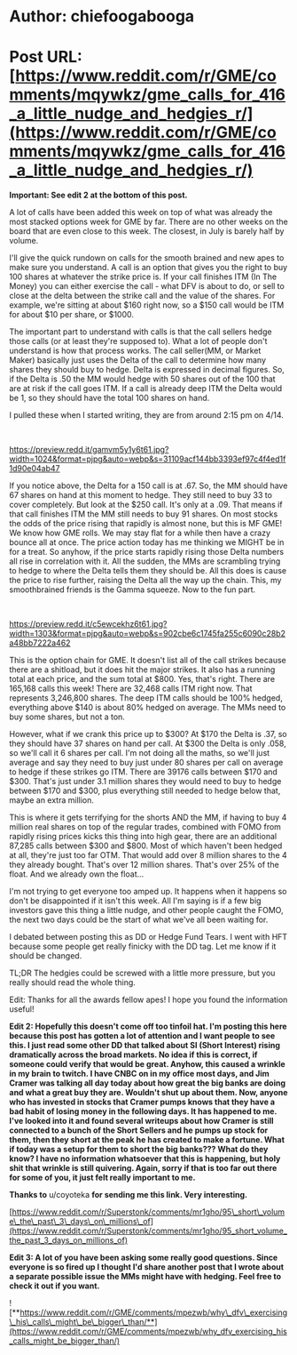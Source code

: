 # Author: chiefoogabooga
# Post URL: [https://www.reddit.com/r/GME/comments/mqywkz/gme_calls_for_416_a_little_nudge_and_hedgies_r/](https://www.reddit.com/r/GME/comments/mqywkz/gme_calls_for_416_a_little_nudge_and_hedgies_r/)


**Important:  See edit 2 at the bottom of this post.**

A lot of calls have been added this week on top of what was already the most stacked options week for GME by far.  There are no other weeks on the board that are even close to this week.  The closest, in July is barely half by volume.

I'll give the quick rundown on calls for the smooth brained and new apes to make sure you understand.  A call is an option that gives you the right to buy 100 shares at whatever the strike price is.  If your call finishes ITM (In The Money) you can either exercise the call - what DFV is about to do, or sell to close at the delta between the strike call and the value of the shares.  For example, we're sitting at about $160 right now, so a $150 call would be ITM for about $10 per share, or $1000.

The important part to understand with calls is that the call sellers hedge those calls (or at least they're supposed to).  What a lot of people don't understand is how that process works.  The call seller(MM, or Market Maker) basically just uses the Delta of the call to determine how many shares they should buy to hedge.  Delta is expressed in decimal figures.  So, if the Delta is .50 the MM would hedge with 50 shares out of the 100 that are at risk if the call goes ITM.  If a call is already deep ITM the Delta would be 1, so they should have the total 100 shares on hand.

I pulled these when I started writing, they are from around 2:15 pm on 4/14.

&#x200B;

https://preview.redd.it/gamvm5y1y6t61.jpg?width=1024&format=pjpg&auto=webp&s=31109acf144bb3393ef97c4f4ed1f1d90e04ab47

If you notice above, the Delta for a 150 call is at .67.  So, the MM should have 67 shares on hand at this moment to hedge.  They still need to buy 33 to cover completely.  But look at the $250 call.  It's only at a .09.  That means if that call finishes ITM the MM still needs to buy 91 shares.  On most stocks the odds of the price rising that rapidly is almost none, but this is MF GME!  We know how GME rolls.  We may stay flat for a while then have a crazy bounce all at once.  The price action today has me thinking we MIGHT be in for a treat.  So anyhow, if the price starts rapidly rising those Delta numbers all rise in correlation with it.  All the sudden, the MMs are scrambling trying to hedge to where the Delta tells them they should be.   All this does is cause the price to rise further, raising the Delta all the way up the chain.  This, my smoothbrained friends is the Gamma squeeze.  Now to the fun part.

&#x200B;

https://preview.redd.it/c5ewcekhz6t61.jpg?width=1303&format=pjpg&auto=webp&s=902cbe6c1745fa255c6090c28b2a48bb7222a462

This is the option chain for GME.  It doesn't list all of the call strikes because there are a shitload, but it does hit the major strikes.  It also has a running total at each price, and the sum total at $800.  Yes, that's right.  There are 165,168 calls this week!  There are 32,468 calls ITM right now.  That represents 3,246,800 shares.  The deep ITM calls should be 100% hedged, everything above $140 is about 80% hedged on average.  The MMs need to buy some shares, but not a ton.

However, what if we crank this price up to $300?  At $170 the Delta is .37, so they should have 37 shares on hand per call.  At $300 the Delta is only .058, so we'll call it 6 shares per call.  I'm not doing all the maths, so we'll just average and say they need to buy just under 80 shares per call on average to hedge if these strikes go ITM.  There are 39176 calls between $170 and $300.  That's just under 3.1 million shares they would need to buy to hedge between $170 and $300, plus everything still needed to hedge below that, maybe an extra million.

This is where it gets terrifying for the shorts AND the MM, if having to buy 4 million real shares on top of the regular trades, combined with FOMO from rapidly rising prices kicks this thing into high gear, there are an additional 87,285 calls between $300 and $800.  Most of which haven't been hedged at all, they're just too far OTM.  That would add over 8 million shares to the 4 they already bought.  That's over 12 million shares.  That's over 25% of the float.  And we already own the float...

I'm not trying to get everyone too amped up.  It happens when it happens so don't be disappointed if it isn't this week.  All I'm saying is if a few big investors gave this thing a little nudge, and other people caught the FOMO, the next two days could be the start of what we've all been waiting for.

I debated between posting this as DD or Hedge Fund Tears.  I went with HFT because some people get really finicky with the DD tag.  Let me know if it should be changed.

TL;DR  The hedgies could be screwed with a little more pressure, but you really should read the whole thing.

Edit:  Thanks for all the awards fellow apes!  I hope you found the information useful!

**Edit 2:  Hopefully this doesn't come off too tinfoil hat.  I'm posting this here because this post has gotten a lot of attention and I want people to see this.  I just read some other DD that talked about SI (Short Interest) rising dramatically across the broad markets.  No idea if this is correct, if someone could verify that would be great.  Anyhow, this caused a wrinkle in my brain to twitch.  I have CNBC on in my office most days, and Jim Cramer was talking all day today about how great the big banks are doing and what a great buy they are.  Wouldn't shut up about them.  Now, anyone who has invested in stocks that Cramer pumps knows that they have a bad habit of losing money in the following days.  It has happened to me.  I've looked into it and found several writeups about how Cramer is still connected to a bunch of the Short Sellers and he pumps up stock for them, then they short at the peak he has created to make a fortune.  What if today was a setup for them to short the big banks???  What do they know?  I have no information whatsoever that this is happening, but holy shit that wrinkle is still quivering.  Again, sorry if that is too far out there for some of you, it just felt really important to me.**

**Thanks to** u/coyoteka **for sending me this link.  Very interesting.**

[https://www.reddit.com/r/Superstonk/comments/mr1gho/95\_short\_volume\_the\_past\_3\_days\_on\_millions\_of](https://www.reddit.com/r/Superstonk/comments/mr1gho/95_short_volume_the_past_3_days_on_millions_of)

**Edit 3:  A lot of you have been asking some really good questions.  Since everyone is so fired up I thought I'd share another post that I wrote about a separate possible issue the MMs might have with hedging.  Feel free to check it out if you want.**

![**https://www.reddit.com/r/GME/comments/mpezwb/why\_dfv\_exercising\_his\_calls\_might\_be\_bigger\_than/**](https://www.reddit.com/r/GME/comments/mpezwb/why_dfv_exercising_his_calls_might_be_bigger_than/)

&#x200B;